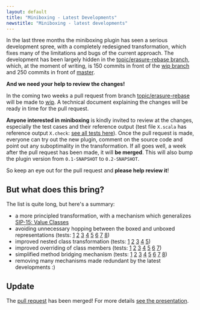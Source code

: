 ```yaml
---
layout: default
title: "Miniboxing - Latest Developments"
newstitle: "Miniboxing - latest developments"
---
```


In the last three months the miniboxing plugin has seen a serious development spree, with a completely redesigned transformation, which fixes many of the limitations and bugs of the current approach. The development has been largely hidden in the [topic/erasure-rebase branch](https://github.com/miniboxing/miniboxing-plugin/tree/topic/erasure-rebase), which, at the moment of writing, is 150 commits in front of the [wip branch](https://github.com/miniboxing/miniboxing-plugin/tree/wip) and 250 commits in front of [master](https://github.com/miniboxing/miniboxing-plugin/tree/master). 

**And we need your help to review the changes!**

In the coming two weeks a pull request from branch [topic/erasure-rebase](https://github.com/miniboxing/miniboxing-plugin/tree/topic/erasure-rebase) will be made to [wip](https://github.com/miniboxing/miniboxing-plugin/tree/wip). A technical document explaining the changes will be ready in time for the pull request.

**Anyone interested in miniboxing** is kindly invited to review at the changes, especially the test cases and their reference output (test file `X.scala` has reference output `X.check`: [see all tests here](https://github.com/miniboxing/miniboxing-plugin/tree/topic/erasure-rebase/tests/correctness/src/miniboxing/tests/compile)). Once the pull request is made, everyone can try out the new plugin, comment on the source code and point out any suboptimality in the transformation. If all goes well, a week after the pull request has been made, it will **be merged**. This will also bump the plugin version from `0.1-SNAPSHOT` to `0.2-SNAPSHOT`. 

So keep an eye out for the pull request and **please help review it**!

## But what does this bring?

The list is quite long, but here's a summary:
 * a more principled transformation, with a mechanism which generalizes [ SIP-15: Value Classes](http://docs.scala-lang.org/sips/completed/value-classes.html)
 * avoiding unnecessary hopping between the boxed and unboxed representations (tests: [1](https://github.com/miniboxing/miniboxing-plugin/blob/topic/erasure-rebase/tests/correctness/src/miniboxing/tests/compile/mb_erasure_torture1.scala) [2](https://github.com/miniboxing/miniboxing-plugin/blob/topic/erasure-rebase/tests/correctness/src/miniboxing/tests/compile/mb_erasure_torture2.scala) [3](https://github.com/miniboxing/miniboxing-plugin/blob/topic/erasure-rebase/tests/correctness/src/miniboxing/tests/compile/mb_erasure_torture3.scala) [4](https://github.com/miniboxing/miniboxing-plugin/blob/topic/erasure-rebase/tests/correctness/src/miniboxing/tests/compile/mb_erasure_torture4.scala) [5](https://github.com/miniboxing/miniboxing-plugin/blob/topic/erasure-rebase/tests/correctness/src/miniboxing/tests/compile/mb_erasure_torture5.scala) [6](https://github.com/miniboxing/miniboxing-plugin/blob/topic/erasure-rebase/tests/correctness/src/miniboxing/tests/compile/mb_erasure_torture6.scala) [7](https://github.com/miniboxing/miniboxing-plugin/blob/topic/erasure-rebase/tests/correctness/src/miniboxing/tests/compile/mb_erasure_torture7.scala) [8](https://github.com/miniboxing/miniboxing-plugin/blob/topic/erasure-rebase/tests/correctness/src/miniboxing/tests/compile/mb_erasure_torture8.scala))
 * improved nested class transformation (tests: [1](https://github.com/miniboxing/miniboxing-plugin/blob/topic/erasure-rebase/tests/correctness/src/miniboxing/tests/compile/mb_nested_class_first.scala) [2](https://github.com/miniboxing/miniboxing-plugin/blob/topic/erasure-rebase/tests/correctness/src/miniboxing/tests/compile/mb_nested_class_second.scala) [3](https://github.com/miniboxing/miniboxing-plugin/blob/topic/erasure-rebase/tests/correctness/src/miniboxing/tests/compile/mb_nested_class_third.scala) [4](https://github.com/miniboxing/miniboxing-plugin/blob/topic/erasure-rebase/tests/correctness/src/miniboxing/tests/compile/mb_nested_class_forth.scala) [5](https://github.com/miniboxing/miniboxing-plugin/blob/topic/erasure-rebase/tests/correctness/src/miniboxing/tests/compile/mb_nested_class_fifth.scala))
 * improved overriding of class members (tests: [1](https://github.com/miniboxing/miniboxing-plugin/blob/topic/erasure-rebase/tests/correctness/src/miniboxing/tests/compile/mb_override_1.scala) [2](https://github.com/miniboxing/miniboxing-plugin/blob/topic/erasure-rebase/tests/correctness/src/miniboxing/tests/compile/mb_override_2.scala) [3](https://github.com/miniboxing/miniboxing-plugin/blob/topic/erasure-rebase/tests/correctness/src/miniboxing/tests/compile/mb_override_3.scala) [4](https://github.com/miniboxing/miniboxing-plugin/blob/topic/erasure-rebase/tests/correctness/src/miniboxing/tests/compile/mb_override_4.scala) [5](https://github.com/miniboxing/miniboxing-plugin/blob/topic/erasure-rebase/tests/correctness/src/miniboxing/tests/compile/mb_override_5.scala) [6](https://github.com/miniboxing/miniboxing-plugin/blob/topic/erasure-rebase/tests/correctness/src/miniboxing/tests/compile/mb_override_6.scala) [7](https://github.com/miniboxing/miniboxing-plugin/blob/topic/erasure-rebase/tests/correctness/src/miniboxing/tests/compile/mb_override_7.scala))
 * simplified method bridging mechanism (tests: [1](https://github.com/miniboxing/miniboxing-plugin/blob/topic/erasure-rebase/tests/correctness/src/miniboxing/tests/compile/mb_signatures.scala) [2](https://github.com/miniboxing/miniboxing-plugin/blob/topic/erasure-rebase/tests/correctness/src/miniboxing/tests/compile/mb_rewire_method.scala) [3](https://github.com/miniboxing/miniboxing-plugin/blob/topic/erasure-rebase/tests/correctness/src/miniboxing/tests/compile/mb_rewire_method_advanced.scala) [4](https://github.com/miniboxing/miniboxing-plugin/blob/topic/erasure-rebase/tests/correctness/src/miniboxing/tests/compile/mb_rewire_new.scala) [5](https://github.com/miniboxing/miniboxing-plugin/blob/topic/erasure-rebase/tests/correctness/src/miniboxing/tests/compile/mb_rewire_val.scala) [6](https://github.com/miniboxing/miniboxing-plugin/blob/topic/erasure-rebase/tests/correctness/src/miniboxing/tests/compile/mb_tparams_basic.scala) [7](https://github.com/miniboxing/miniboxing-plugin/blob/topic/erasure-rebase/tests/correctness/src/miniboxing/tests/compile/mb_tparams_rewire_method.scala) [8](https://github.com/miniboxing/miniboxing-plugin/blob/topic/erasure-rebase/tests/correctness/src/miniboxing/tests/compile/mb_tparams_rewire_new.scala))
 * removing many mechanisms made redundant by the latest developments :)

## Update

The [pull request](https://github.com/miniboxing/miniboxing-plugin/pull/68) has been merged! For more details [see the presentation](https://speakerdeck.com/vladureche/late-data-layout-initial-presentation).
